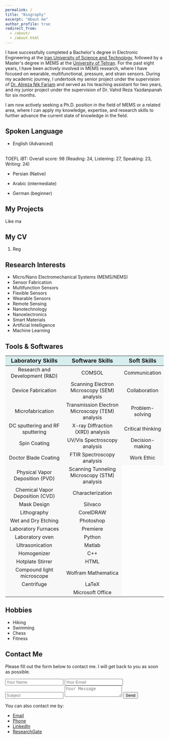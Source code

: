 ```yaml
---
permalink: /
title: "Biography"
excerpt: "About me"
author_profile: true
redirect_from: 
  - /about/
  - /about.html
---
```



I have successfully completed a Bachelor's degree in Electronic Engineering at the <a href="https://www.iust.ac.ir/en">Iran University of Science and Technology</a>, followed by a Master's degree in MEMS at the <a href="https://ut.ac.ir/en">University of Tehran</a>. For the past eight years, I have been actively involved in MEMS research, where I have focused on wearable, multifunctional, pressure, and strain sensors. During my academic journey, I undertook my senior project under the supervision of <a href="https://scholar.google.com/citations?user=cGcTjmq0Uh4C&hl=en
">Dr. Alireza Nik Farjam</a> and served as his teaching assistant for two years, and my junior project under the supervision of Dr. Vahid Reza Yazdanpanah for six months.

I am now actively seeking a Ph.D. position in the field of MEMS or a related area, where I can apply my knowledge, expertise, and research skills to further advance the current state of knowledge in the field.



Spoken Language
------

* English (Advanced)
<br> 
TOEFL iBT: Overall score: 98 (Reading: 24, Listening: 27, Speaking: 23, Writing: 24)

* Persian (Native)

* Arabic (intermediate)

* German (beginner)



My Projects
------
Like ma

My CV
------
1. Reg



Research Interests
------
* Micro/Nano Electromechanical Systems (MEMS/NEMS)
* Sensor Fabrication
* Multifunction Sensors
* Flexible Sensors
* Wearable Sensors
* Remote Sensing 
* Nanotechnology
* Nanoelectronics
* Smart Materials
* Artificial Intelligence
* Machine Learning



Tools & Softwares
------
<table class="table table-bordered table-striped">
  <thead>
    <tr>
      <th style="text-align: center; background-color: #D6EEEE; font-size:18px">Laboratory Skills</th>
      <th style="text-align: center; background-color: #D6EEEE; font-size:18px">Software Skills</th>
      <th style="text-align: center; background-color: #D6EEEE; font-size:18px">Soft Skills</th>
    </tr>
  </thead>
  <tbody>
    <tr>
      <td style="width: 33.33%;text-align: center; background-color: #F8F8F8">Research and Development (R&D)</td>
      <td style="width: 33.33%;text-align: center; background-color: #F8F8F8">COMSOL</td>
      <td style="width: 33.33%;text-align: center; background-color: #F8F8F8">Communication</td>
    </tr>
    <tr>
      <td style="width: 33.33%;text-align: center; background-color: #F8F8F8">Device Fabrication</td>
      <td style="width: 33.33%;text-align: center; background-color: #F8F8F8">Scanning Electron Microscopy (SEM) analysis</td>
      <td style="width: 33.33%;text-align: center; background-color: #F8F8F8">Collaboration</td>
    </tr>
    <tr>
      <td style="width: 33.33%;text-align: center; background-color: #F8F8F8">Microfabrication</td>
      <td style="width: 33.33%;text-align: center; background-color: #F8F8F8">Transmission Electron Microscopy (TEM) analysis</td>
      <td style="width: 33.33%;text-align: center; background-color: #F8F8F8">Problem-solving</td>
    </tr>
    <tr>
      <td style="width: 33.33%;text-align: center; background-color: #F8F8F8">DC sputtering and RF sputtering</td>
      <td style="width: 33.33%;text-align: center; background-color: #F8F8F8">X-ray Diffraction (XRD) analysis</td>
      <td style="width: 33.33%;text-align: center; background-color: #F8F8F8">Critical thinking</td>
    </tr>
    <tr>
      <td style="width: 33.33%;text-align: center; background-color: #F8F8F8">Spin Coating</td>
      <td style="width: 33.33%;text-align: center; background-color: #F8F8F8">UV/Vis Spectroscopy analysis</td>
      <td style="width: 33.33%;text-align: center; background-color: #F8F8F8">Decision-making</td>
    </tr>
    <tr>
      <td style="width: 33.33%;text-align: center; background-color: #F8F8F8">Doctor Blade Coating</td>
      <td style="width: 33.33%;text-align: center; background-color: #F8F8F8">FTIR Spectroscopy analysis</td>
      <td style="width: 33.33%;text-align: center; background-color: #F8F8F8">Work Ethic</td>
    </tr>
    <tr>
      <td style="width: 50%;text-align: center; background-color: #F8F8F8">Physical Vapor Deposition (PVD)</td>
      <td style="width: 50%;text-align: center; background-color: #F8F8F8">Scanning Tunneling Microscopy (STM) analysis</td>
    </tr>
    <tr>
      <td style="width: 50%;text-align: center; background-color: #F8F8F8">Chemical Vapor Deposition (CVD)</td>
      <td style="width: 50%;text-align: center; background-color: #F8F8F8">Characterization</td>
    </tr>
    <tr>
      <td style="width: 50%;text-align: center; background-color: #F8F8F8">Mask Design</td>
      <td style="width: 50%;text-align: center; background-color: #F8F8F8">Silvaco</td>
    </tr>
    <tr>
      <td style="width: 50%;text-align: center; background-color: #F8F8F8">Lithography</td>
      <td style="width: 50%;text-align: center; background-color: #F8F8F8">CorelDRAW</td>
    </tr>
    <tr>
      <td style="width: 50%;text-align: center; background-color: #F8F8F8">Wet and Dry Etching</td>
      <td style="width: 50%;text-align: center; background-color: #F8F8F8">Photoshop</td>
    </tr>
     <tr>
      <td style="width: 50%;text-align: center; background-color: #F8F8F8">Laboratory Furnaces</td>
      <td style="width: 50%;text-align: center; background-color: #F8F8F8">Premiere</td>
    </tr>
    <tr>
      <td style="width: 50%;text-align: center; background-color: #F8F8F8">Laboratory oven</td>
      <td style="width: 50%;text-align: center; background-color: #F8F8F8">Python</td>
    </tr>
     <tr>
      <td style="width: 50%;text-align: center; background-color: #F8F8F8">Ultrasonication</td>
      <td style="width: 50%;text-align: center; background-color: #F8F8F8">Matlab</td>
    </tr>
    <tr>
      <td style="width: 50%;text-align: center; background-color: #F8F8F8">Homogenizer</td>
      <td style="width: 50%;text-align: center; background-color: #F8F8F8">C++</td>
    </tr>
    <tr>
      <td style="width: 50%;text-align: center; background-color: #F8F8F8">Hotplate Stirrer</td>
      <td style="width: 50%;text-align: center; background-color: #F8F8F8">HTML</td>
    </tr>
     <tr>
      <td style="width: 50%;text-align: center; background-color: #F8F8F8">Compound light microscope</td>
      <td style="width: 50%;text-align: center; background-color: #F8F8F8">Wolfram Mathematica</td>
    </tr>
    <tr>
      <td style="width: 50%;text-align: center; background-color: #F8F8F8">Centrifuge</td>
      <td style="width: 50%;text-align: center; background-color: #F8F8F8">LaTeX</td>
    </tr>
    <tr>
      <td style="width: 50%;text-align: center; background-color: #F8F8F8"></td>
      <td style="width: 50%;text-align: center; background-color: #F8F8F8">Microsoft Office</td>
    </tr>
  </tbody>
</table>




**Hobbies**
------

* Hiking
* Swimming
* Chess
* Fitness

  

Contact Me
------

<section class="contact-me">
  <div class="row">
    <div class="col-md-6">
      <p>
        Please fill out the form below to contact me. I will get back to you as soon as possible.
      </p>
      <form action="mailto:hediehsavari@gmail.com" method="post">
        <input type="hidden" name="from" value="your@email.address">
        <input type="text" name="name" placeholder="Your Name">
        <input type="email" name="email" placeholder="Your Email">
        <input type="text" name="subject" placeholder="Subject">
        <textarea name="message" placeholder="Your Message"></textarea>
        <button type="submit">Send</button>
      </form>
    </div>
    <div class="col-md-6">
      <p>
        You can also contact me by:
      </p>
      <ul>
        <li><a href="mailto:hediehsavari@gmail.com">Email</a></li>
        <li><a href="tel:+989370763755">Phone</a></li>
        <li><a href="https://www.linkedin.com/in/hediyeh-savari-6b065b106/">LinkedIn</a></li>
        <li><a href="https://www.researchgate.net/profile/Hediyeh-Savari">ResearchGate</a></li>
      </ul>
    </div>
  </div>
</section>




